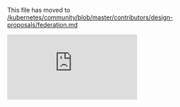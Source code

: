 This file has moved to [/kubernetes/community/blob/master/contributors/design-proposals/federation.md](https://github.com/kubernetes/community/blob/master/contributors/design-proposals/federation.md)


<!-- BEGIN MUNGE: GENERATED_ANALYTICS -->
[![Analytics](https://kubernetes-site.appspot.com/UA-36037335-10/GitHub/docs/proposals/federation.md?pixel)]()
<!-- END MUNGE: GENERATED_ANALYTICS -->
